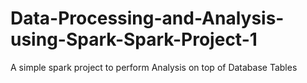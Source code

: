 # Data-Processing-and-Analysis-using-Spark-Spark-Project-1
A simple spark project to perform Analysis on top of Database Tables
